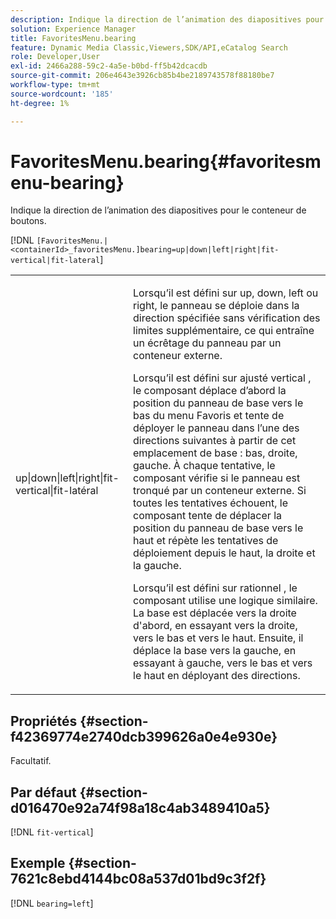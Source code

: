 ```yaml
---
description: Indique la direction de l’animation des diapositives pour le conteneur de boutons.
solution: Experience Manager
title: FavoritesMenu.bearing
feature: Dynamic Media Classic,Viewers,SDK/API,eCatalog Search
role: Developer,User
exl-id: 2466a288-59c2-4a5e-b0bd-ff5b42dcacdb
source-git-commit: 206e4643e3926cb85b4be2189743578f88180be7
workflow-type: tm+mt
source-wordcount: '185'
ht-degree: 1%

---
```


# FavoritesMenu.bearing{#favoritesmenu-bearing}

Indique la direction de l’animation des diapositives pour le conteneur de boutons.

[!DNL `[FavoritesMenu.|<containerId>_favoritesMenu.]bearing=up|down|left|right|fit-vertical|fit-lateral`]

<table id="table_2B109D2F91E64B5382B31921C3780FA5"> 
 <tbody> 
  <tr> 
   <td colname="col1"> <p><span class="codeph"> up|down|left|right|fit-vertical|fit-latéral</span> </p> </td> 
   <td colname="col2"> <p> Lorsqu’il est défini sur <span class="codeph"> up</span>, <span class="codeph"> down</span>, <span class="codeph"> left</span> ou <span class="codeph"> right</span>, le panneau se déploie dans la direction spécifiée sans vérification des limites supplémentaire, ce qui entraîne un écrêtage du panneau par un conteneur externe. </p> <p>Lorsqu’il est défini sur <span class="codeph"> ajusté vertical </span>, le composant déplace d’abord la position du panneau de base vers le bas du menu Favoris et tente de déployer le panneau dans l’une des directions suivantes à partir de cet emplacement de base : bas, droite, gauche. À chaque tentative, le composant vérifie si le panneau est tronqué par un conteneur externe. Si toutes les tentatives échouent, le composant tente de déplacer la position du panneau de base vers le haut et répète les tentatives de déploiement depuis le haut, la droite et la gauche. </p> <p>Lorsqu’il est défini sur <span class="codeph"> rationnel </span>, le composant utilise une logique similaire. La base est déplacée vers la droite d'abord, en essayant vers la droite, vers le bas et vers le haut. Ensuite, il déplace la base vers la gauche, en essayant à gauche, vers le bas et vers le haut en déployant des directions. </p> </td> 
  </tr> 
 </tbody> 
</table>

## Propriétés {#section-f42369774e2740dcb399626a0e4e930e}

Facultatif.

## Par défaut {#section-d016470e92a74f98a18c4ab3489410a5}

[!DNL `fit-vertical`]

## Exemple {#section-7621c8ebd4144bc08a537d01bd9c3f2f}

[!DNL `bearing=left`]
